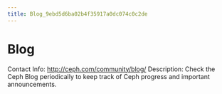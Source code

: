 ```yaml
---
title: Blog_9ebd5d6ba02b4f35917a0dc074c0c2de
---
```


# Blog

Contact Info: http://ceph.com/community/blog/
Description: Check the Ceph Blog periodically to keep track of Ceph progress and important announcements.